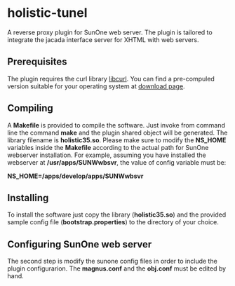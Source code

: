 # holistic-tunel #

A reverse proxy plugin for SunOne web server. The plugin is tailored to integrate the jacada interface server for XHTML with web servers.

## Prerequisites ##

The plugin requires the curl library [libcurl](http://curl.haxx.se/libcurl/). You can find a pre-compuled version suitable for your operating system at [download page](http://curl.haxx.se/download.html).


## Compiling ##

A **Makefile** is provided to compile the software. Just invoke from command line the command **make** and the plugin shared object will be generated. The library filename is **holistic35.so**. Please make sure to modify the **NS_HOME** variables inside the **Makefile** according to the actual path for SunOne webserver installation. For example, assuming you have installed the webserver at **/usr/apps/SUNWwbsvr**, the value of config variable must be:

**NS_HOME=/apps/develop/apps/SUNWwbsvr**


## Installing ##

To install the software just copy the library (**holistic35.so**) and the provided sample config file (**bootstrap.properties**) to the directory of your choice. 

## Configuring SunOne web server ##

The second step is modify the sunone config files in order to include the plugin configurarion. The **magnus.conf** and the **obj.conf** must be edited by hand.
